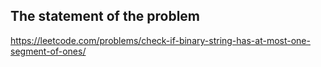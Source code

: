 ## The statement of the problem
https://leetcode.com/problems/check-if-binary-string-has-at-most-one-segment-of-ones/
